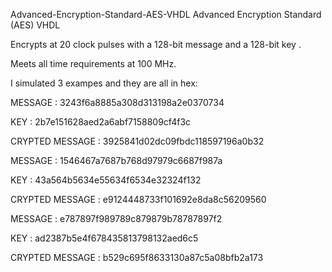  Advanced-Encryption-Standard-AES-VHDL
Advanced Encryption Standard (AES) VHDL

Encrypts at 20 clock pulses with a 128-bit message and a 128-bit key . 

Meets all time requirements at 100 MHz.

I simulated 3 exampes and they are all in hex:


MESSAGE : 3243f6a8885a308d313198a2e0370734

KEY : 2b7e151628aed2a6abf7158809cf4f3c

CRYPTED MESSAGE : 3925841d02dc09fbdc118597196a0b32

MESSAGE : 1546467a7687b768d97979c6687f987a

KEY : 43a564b5634e55634f6534e32324f132

CRYPTED MESSAGE : e9124448733f101692e8da8c56209560

MESSAGE : e787897f989789c879879b78787897f2

KEY : ad2387b5e4f678435813798132aed6c5

CRYPTED MESSAGE : b529c695f8633130a87c5a08bfb2a173

